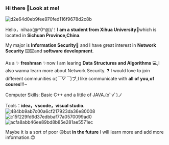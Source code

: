  ### Hi there 👋Look at me!

![d2e64d0eb9fee970fed116f9678d2c8b](https://github.com/user-attachments/assets/0e289161-a1b8-4ec7-bb36-8a09befb1a05)



Hello，nihao(@^0^@)/！**I am a student from Xihua University**🏫which is located in **Sichuan Province,China**.

My major is **Information Security**🔑 and I have great interest in **Network Security** ⌨️⌨️and **software development**.

As a ✨ **freshman** ✨now I am learing **Data Structures and Algorithms** 💻,I also wanna learn more about Network Security. ❓
I would love to join different communities o(*￣▽￣*)ブ,I like communicate with **all of you,of coures**!!!~

Computer Skills:
Basic C++ and a little of JAVA.(oﾟvﾟ)ノ

Tools：**idea，vscode，visual studio.**
![484bb9ab7c00a6cf217923da36e80008](https://github.com/user-attachments/assets/600de95c-6fc8-47cc-8b82-9c3576adfe55)![c15f229fd6d37edbbaf77a0570099ad0](https://github.com/user-attachments/assets/25a51220-ef7e-42e4-bb10-021a66767e04)![acfa8abb46ee89bd8b85e281ae5571ec](https://github.com/user-attachments/assets/6948b814-9b35-4c90-9175-fd83b222b673)


Maybe it is a sort of poor 😖but **in the future** I will learn more and add more information.😊
